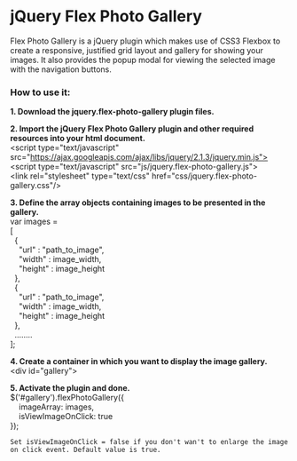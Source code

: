 # jQuery Flex Photo Gallery
Flex Photo Gallery is a jQuery plugin which makes use of CSS3 Flexbox to create a responsive, justified grid layout and gallery for showing your images. It also provides the popup modal for viewing the selected image with the navigation buttons.

<b><h3>How to use it:</h3></b>
<b>1. Download the jquery.flex-photo-gallery plugin files.</b>

<b>2. Import the jQuery Flex Photo Gallery plugin and other required resources into your html document.<br/></b>
	&lt;script type="text/javascript" src="https://ajax.googleapis.com/ajax/libs/jquery/2.1.3/jquery.min.js"></script>
    <br/>
    &lt;script type="text/javascript" src="js/jquery.flex-photo-gallery.js"></script>
    <br/>
    &lt;link rel="stylesheet" type="text/css" href="css/jquery.flex-photo-gallery.css"/>
    
<b>3. Define the array objects containing images to be presented in the gallery.<br/></b>
    var images = <br/>
	[<br/>
      &nbsp;&nbsp;{<br/>
        &nbsp;&nbsp;&nbsp;&nbsp;"url" : "path_to_image",<br/>
        &nbsp;&nbsp;&nbsp;&nbsp;"width" : image_width,<br/>
        &nbsp;&nbsp;&nbsp;&nbsp;"height" : image_height<br/>
      &nbsp;&nbsp;},<br/>
      &nbsp;&nbsp;{<br/>
        &nbsp;&nbsp;&nbsp;&nbsp;"url" : "path_to_image",<br/>
        &nbsp;&nbsp;&nbsp;&nbsp;"width" : image_width,<br/>
        &nbsp;&nbsp;&nbsp;&nbsp;"height" : image_height<br/>
      &nbsp;&nbsp;},<br/>
      &nbsp;&nbsp;........<br/>
    ];
    
<b>4. Create a container in which you want to display the image gallery.<br/></b>
    &lt;div id="gallery"></div>
  
<b>5. Activate the plugin and done.<br/></b>
    $('#gallery').flexPhotoGallery({<br/>
        &nbsp;&nbsp;&nbsp;&nbsp;imageArray: images,<br/>
        &nbsp;&nbsp;&nbsp;&nbsp;isViewImageOnClick: true<br/>
    });
    
    Set isViewImageOnClick = false if you don't wan't to enlarge the image on click event. Default value is true.  
 
